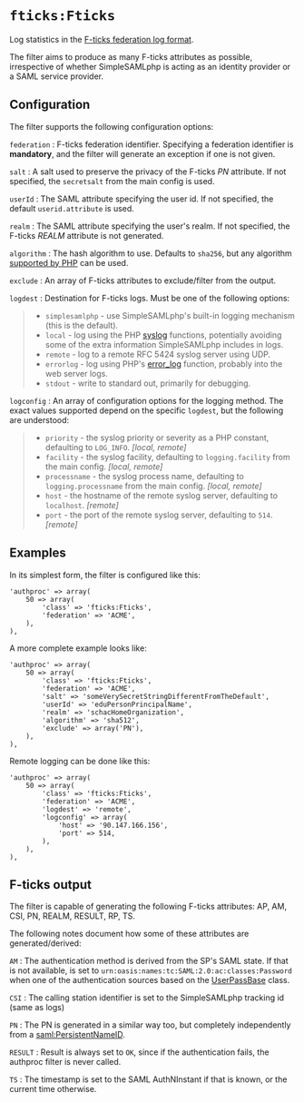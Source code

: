 `fticks:Fticks`
===============

Log statistics in the [F-ticks federation log format](https://wiki.geant.org/display/gn42jra3/F-ticks+standard).

The filter aims to produce as many F-ticks attributes as possible, irrespective of whether SimpleSAMLphp is acting as an identity provider or a SAML service provider.

Configuration
-------------

The filter supports the following configuration options:

`federation`
:   F-ticks federation identifier. Specifying a federation identifier is **mandatory**, and the filter will generate an exception if one is not given.

`salt`
:   A salt used to preserve the privacy of the F-ticks _PN_ attribute. If not specified, the `secretsalt` from the main config is used.

`userId`
:   The SAML attribute specifying the user id. If not specified, the default `userid.attribute` is used.

`realm`
:   The SAML attribute specifying the user's realm. If not specified, the F-ticks _REALM_ attribute is not generated.

`algorithm`
:   The hash algorithm to use. Defaults to `sha256`, but any algorithm [supported by PHP](http://php.net/manual/en/function.hash-algos.php) can be used.

`exclude`
:   An array of F-ticks attributes to exclude/filter from the output.

`logdest`
:   Destination for F-ticks logs. Must be one of the following options:
> * `simplesamlphp` - use SimpleSAMLphp's built-in logging mechanism (this is the default).
> * `local` - log using the PHP [syslog](http://php.net/manual/en/function.syslog.php) functions, potentially avoiding some of the extra information SimpleSAMLphp includes in logs.
> * `remote` - log to a remote RFC 5424 syslog server using UDP.
> * `errorlog` - log using PHP's [error_log](http://php.net/manual/en/function.error-log.php) function, probably into the web server logs.
> * `stdout` - write to standard out, primarily for debugging.

`logconfig`
:   An array of configuration options for the logging method. The exact values supported depend on the specific `logdest`, but the following are understood:
> * `priority` - the syslog priority or severity as a PHP constant, defaulting to `LOG_INFO`. _[local, remote]_
> * `facility` - the syslog facility, defaulting to `logging.facility` from the main config. _[local, remote]_
> * `processname` - the syslog process name, defaulting to `logging.processname` from the main config. _[local, remote]_
> * `host` - the hostname of the remote syslog server, defaulting to `localhost`. _[remote]_
> * `port` - the port of the remote syslog server, defaulting to `514`. _[remote]_

Examples
--------

In its simplest form, the filter is configured like this:

    'authproc' => array(
        50 => array(
            'class' => 'fticks:Fticks',
            'federation' => 'ACME',
        ),
    ),

A more complete example looks like:

    'authproc' => array(
        50 => array(
            'class' => 'fticks:Fticks',
            'federation' => 'ACME',
            'salt' => 'someVerySecretStringDifferentFromTheDefault',
            'userId' => 'eduPersonPrincipalName',
            'realm' => 'schacHomeOrganization',
            'algorithm' => 'sha512',
            'exclude' => array('PN'),
        ),
    ),

Remote logging can be done like this:

    'authproc' => array(
        50 => array(
            'class' => 'fticks:Fticks',
            'federation' => 'ACME',
            'logdest' => 'remote',
            'logconfig' => array(
                'host' => '90.147.166.156',
                'port' => 514,
            ),
        ),
    ),

F-ticks output
--------------

The filter is capable of generating the following F-ticks attributes: AP, AM, CSI, PN, REALM, RESULT, RP, TS.

The following notes document how some of these attributes are generated/derived:

`AM`
:   The authentication method is derived from the SP's SAML state. If that is not available, is set to `urn:oasis:names:tc:SAML:2.0:ac:classes:Password` when one of the authentication sources based on the [UserPassBase](https://github.com/simplesamlphp/simplesamlphp/blob/master/modules/core/lib/Auth/UserPassBase.php) class.

`CSI`
:   The calling station identifier is set to the SimpleSAMLphp tracking id (same as logs)

`PN`
:   The PN is generated in a similar way too, but completely independently from a [saml:PersistentNameID](https://simplesamlphp.org/docs/stable/saml:nameid).

`RESULT`
:   Result is always set to `OK`, since if the authentication fails, the authproc filter is never called.

`TS`
:   The timestamp is set to the SAML AuthNInstant if that is known, or the current time otherwise.
